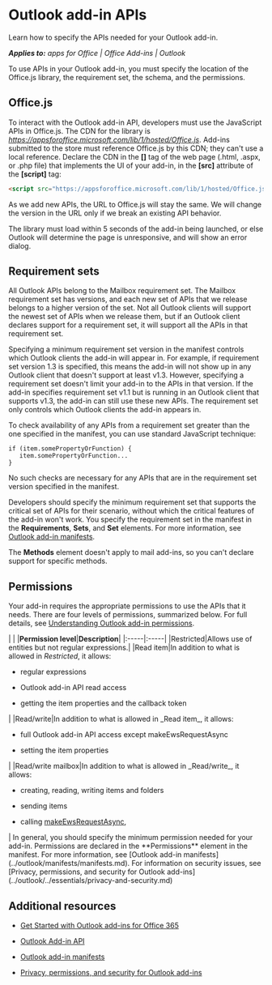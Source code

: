 
# Outlook add-in APIs
Learn how to specify the APIs needed for your Outlook add-in.

 _**Applies to:** apps for Office | Office Add-ins | Outlook_

To use APIs in your Outlook add-in, you must specify the location of the Office.js library, the requirement set, the schema, and the permissions.

## Office.js

To interact with the Outlook add-in API, developers must use the JavaScript APIs in Office.js. The CDN for the library is  _https://appsforoffice.microsoft.com/lib/1/hosted/Office.js_. Add-ins submitted to the store must reference Office.js by this CDN; they can't use a local reference. Declare the CDN in the **[<head>]** tag of the web page (.html, .aspx, or .php file) that implements the UI of your add-in, in the **[src]** attribute of the **[script]** tag:


```HTML
<script src="https://appsforoffice.microsoft.com/lib/1/hosted/Office.js" type="text/javascript"></script>
```

As we add new APIs, the URL to Office.js will stay the same. We will change the version in the URL only if we break an existing API behavior.

The library must load within 5 seconds of the add-in being launched, or else Outlook will determine the page is unresponsive, and will show an error dialog.


## Requirement sets

All Outlook APIs belong to the Mailbox requirement set. The Mailbox requirement set has versions, and each new set of APIs that we release belongs to a higher version of the set. Not all Outlook clients will support the newest set of APIs when we release them, but if an Outlook client declares support for a requirement set, it will support all the APIs in that requirement set. 

Specifying a minimum requirement set version in the manifest controls which Outlook clients the add-in will appear in. For example, if requirement set version 1.3 is specified, this means the add-in will not show up in any Outlook client that doesn't support at least v1.3. However, specifying a requirement set doesn't limit your add-in to the APIs in that version. If the add-in specifies requirement set v1.1 but is running in an Outlook client that supports v1.3, the add-in can still use these new APIs. The requirement set only controls which Outlook clients the add-in appears in.

To check availability of any APIs from a requirement set greater than the one specified in the manifest, you can use standard JavaScript technique:




```
if (item.somePropertyOrFunction) {
   item.somePropertyOrFunction...  
}

```

No such checks are necessary for any APIs that are in the requirement set version specified in the manifest.

Developers should specify the minimum requirement set that supports the critical set of APIs for their scenario, without which the critical features of the add-in won't work. You specify the requirement set in the manifest in the  **Requirements**, **Sets**, and **Set** elements. For more information, see [Outlook add-in manifests](../outlook/manifests/manifests.md).

The  **Methods** element doesn't apply to mail add-ins, so you can't declare support for specific methods.


## Permissions

Your add-in requires the appropriate permissions to use the APIs that it needs. There are four levels of permissions, summarized below. For full details, see [Understanding Outlook add-in permissions](../outlook/understanding-outlook-add-in-permissions.md).


|
|
|**Permission level**|**Description**|
|:-----|:-----|
|Restricted|Allows use of entities but not regular expressions.|
|Read item|In addition to what is allowed in  _Restricted_, it allows:
<ul xmlns:xlink="http://www.w3.org/1999/xlink" xmlns:mtps="http://msdn2.microsoft.com/mtps" xmlns:mshelp="http://msdn.microsoft.com/mshelp" xmlns:ddue="http://ddue.schemas.microsoft.com/authoring/2003/5" xmlns:msxsl="urn:schemas-microsoft-com:xslt"><li><p>regular expressions</p></li><li><p>Outlook add-in API read access</p></li><li><p>getting the item properties and the callback token</p></li></ul>|
|Read/write|In addition to what is allowed in  _Read item_, it allows:
<ul xmlns:xlink="http://www.w3.org/1999/xlink" xmlns:mtps="http://msdn2.microsoft.com/mtps" xmlns:mshelp="http://msdn.microsoft.com/mshelp" xmlns:ddue="http://ddue.schemas.microsoft.com/authoring/2003/5" xmlns:msxsl="urn:schemas-microsoft-com:xslt"><li><p>full Outlook add-in API access except <span class="keyword">makeEwsRequestAsync</span></p></li><li><p> setting the item properties</p></li></ul>|
|Read/write mailbox|In addition to what is allowed in  _Read/write_, it allows:
<ul xmlns:xlink="http://www.w3.org/1999/xlink" xmlns:mtps="http://msdn2.microsoft.com/mtps" xmlns:mshelp="http://msdn.microsoft.com/mshelp" xmlns:ddue="http://ddue.schemas.microsoft.com/authoring/2003/5" xmlns:msxsl="urn:schemas-microsoft-com:xslt"><li><p>creating, reading, writing items and folders</p></li><li><p>sending items</p></li><li><p>calling <a href="http://dev.outlook.com/reference/add-ins/Office.context.mailbox.html.aspx#makeEwsRequestAsync" target="_blank">makeEwsRequestAsync</a>,</p></li></ul>|
In general, you should specify the minimum permission needed for your add-in. Permissions are declared in the  **Permissions** element in the manifest. For more information, see [Outlook add-in manifests](../outlook/manifests/manifests.md). For information on security issues, see [Privacy, permissions, and security for Outlook add-ins](../outlook/../essentials/privacy-and-security.md)


## Additional resources



- [Get Started with Outlook add-ins for Office 365](https://dev.outlook.com/MailAppsGettingStarted/GetStarted.aspx)
    
- [Outlook Add-in API](http://dev.outlook.com/reference/add-ins/index.mdl.aspx)
    
- [Outlook add-in manifests](../outlook/manifests/manifests.md)
    
- [Privacy, permissions, and security for Outlook add-ins](../outlook/../essentials/privacy-and-security.md)
    
